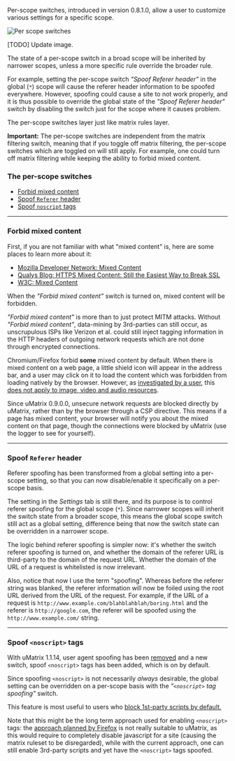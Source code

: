 Per-scope switches, introduced in version 0.8.1.0, allow a user to customize various settings for a specific scope.

![Per scope switches](https://raw.githubusercontent.com/gorhill/uMatrix/master/doc/img/per-scope-switches.png)

[TODO] Update image.

The state of a per-scope switch in a broad scope will be inherited by narrower scopes, unless a more specific rule override the broader rule.

For example, setting the per-scope switch _"Spoof Referer header"_ in the global (`*`) scope will cause the referer header information to be spoofed everywhere. However, spoofing could cause a site to not work properly, and it is thus possible to override the global state of the _"Spoof Referer header"_ switch by disabling the switch just for the scope where it causes problem.

The per-scope switches layer just like matrix rules layer.

**Important:** The per-scope switches are independent from the matrix filtering switch, meaning that if you toggle off matrix filtering, the per-scope switches which are toggled on will still apply. For example, one could turn off matrix filtering while keeping the ability to forbid mixed content.

### The per-scope switches

- [Forbid mixed content](#forbid-mixed-content)
- [Spoof `Referer` header](#spoof-referer-header)
- [Spoof `noscript` tags](#spoof-noscript-tags)

***

### Forbid mixed content

First, if you are not familiar with what "mixed content" is, here are some places to learn more about it:

- [Mozilla Developer Network: Mixed Content](https://developer.mozilla.org/en-US/docs/Security/MixedContent)
- [Qualys Blog: HTTPS Mixed Content: Still the Easiest Way to Break SSL](https://community.qualys.com/blogs/securitylabs/2014/03/19/https-mixed-content-still-the-easiest-way-to-break-ssl)
- [W3C: Mixed Content](https://w3c.github.io/webappsec/specs/mixedcontent/)

When the _"Forbid mixed content"_ switch is turned on, mixed content will be forbidden.

_"Forbid mixed content"_ is more than to just protect MITM attacks. Without _"Forbid mixed content"_, data-mining by 3rd-parties can still occur, as unscrupulous ISPs like Verizon et al. could still inject tagging information in the HTTP headers of outgoing network requests which are not done through encrypted connections.

Chromium/Firefox forbid **some** mixed content by default. When there is mixed content on a web page, a little shield icon will appear in the address bar, and a user may click on it to load the content which was forbidden from loading natively by the browser. However, as [investigated by a user](https://github.com/gorhill/uMatrix/issues/67), this [does not apply to image, video and audio resources](https://www.bennish.net/mixed-content.html).

Since uMatrix 0.9.0.0, unsecure network requests are blocked directly by uMatrix, rather than by the browser through a CSP directive. This means if a page has mixed content, your browser will notify you about the mixed content on that page, though the connections were blocked by uMatrix (use the logger to see for yourself).

***

### Spoof `Referer` header

Referer spoofing has been transformed from a global setting into a per-scope setting, so that you can now disable/enable it specifically on a per-scope basis.

The setting in the _Settings_ tab is still there, and its purpose is to control referer spoofing for the global scope (`*`). Since narrower scopes will inherit the switch state from a broader scope, this means the global scope switch still act as a global setting, difference being that now the switch state can be overridden in a narrower scope.

The logic behind referer spoofing is simpler now: it's whether the switch referer spoofing is turned on, and whether the domain of the referer URL is third-party to the domain of the request URL. Whether the domain of the URL of a request is whitelisted is now irrelevant.

Also, notice that now I use the term "spoofing". Whereas before the referer string was blanked, the referer information will now be foiled using the root URL derived from the URL of the request. For example, if the URL of a request is `http://www.example.com/blahblahblah/boring.html` and the referer is `http://google.com`, the referer will be spoofed using the `http://www.example.com/` string.

***

### Spoof `<noscript>` tags

 With uMatrix 1.1.14, user agent spoofing has been [removed](https://github.com/gorhill/uMatrix/releases/tag/1.1.14) and a new switch,  spoof `<noscript>` tags has been added, which is on by default.

Since spoofing `<noscript>` is not necessarily _always_ desirable, the global setting can be overridden on a per-scope basis with the _"`<noscript>` tag spoofing"_ switch.

This feature is most useful to users who [block 1st-party scripts by default.](https://github.com/gorhill/uMatrix/wiki/How-to-block-1st-party-scripts-everywhere-by-default)

Note that this might be the long term approach used for enabling `<noscript>` tags: the [approach planned by Firefox](https://bugzilla.mozilla.org/show_bug.cgi?id=1392090) is not really suitable to uMatrix, as this would require to completely disable javascript for a site (causing the matrix ruleset to be disregarded), while with the current approach, one can still enable 3rd-party scripts and yet have the `<noscript>` tags spoofed.
